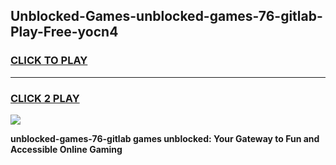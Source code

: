 
## Unblocked-Games-unblocked-games-76-gitlab-Play-Free-yocn4
<h3>
<a href="https://premium76.site?title=unblocked-games-76-gitlab&ref=18A1">CLICK TO PLAY</a></h3>
<hr>

<h3>
<a href="https://premium76.site?title=unblocked-games-76-gitlab&ref=18A1">CLICK 2 PLAY</a>
  
</h3>

<a href="https://premium76.site?title=unblocked-games-76-gitlab&ref=18A1"><img src="https://clearcache.store/games.png"></a>


**unblocked-games-76-gitlab games unblocked: Your Gateway to Fun and Accessible Online Gaming**
